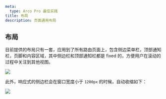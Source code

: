 ```yaml
meta:
  type: Arco Pro 最佳实践
title: 布局
description: 页面通用布局
```

## 布局

目前提供的布局只有一套，应用到了所有路由页面上，包含侧边菜单栏，顶部通知栏，页脚和内容区域，其中侧边栏和顶部通知栏都是 fixed 的，方便用户在滚动的过程中关注到其他视图。

![](https://p1-arco.byteimg.com/tos-cn-i-uwbnlip3yd/ebd0bd6d4c044c1e945527194384fcaa.png~tplv-uwbnlip3yd-webp.webp)

此外，响应式的侧边栏会在窗口宽度小于 `1200px` 的时候，自动收缩如下：

![](https://p1-arco.byteimg.com/tos-cn-i-uwbnlip3yd/c730fddca82cf8c4cda27cef9ecd6683.png~tplv-uwbnlip3yd-webp.webp)
